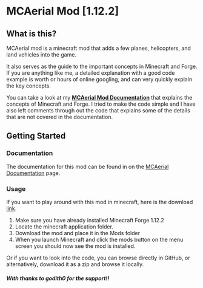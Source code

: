 # MCAerial Mod [1.12.2]

## What is this?
MCAerial mod is a minecraft mod that adds a few planes, helicopters, and land vehicles into the game.

It also serves as the guide to the important concepts in Minecraft and Forge. If you are anything like me, a detailed explanation with a good code example is worth or hours of online googling, and can very quickly explain the key concepts.

You can take a look at my **[MCAerial Mod Documentation](https://apo11o-m.github.io/MCAerial_Documentation/)** that explains the concepts of Minecraft and Forge. I tried to make the code simple and I have also left comments through out the code that explains some of the details that are not covered in the documentation.

## Getting Started
### Documentation
The documentation for this mod can be found in on the [MCAerial Documentation](https://apo11o-m.github.io/MCAerial_Documentation/) page.

### Usage
If you want to play around with this mod in minecraft, here is the download [link](http://www.mediafire.com/file/fvy2urhd7a97f8n/MC_Aerial_Mod_v1.1.jar/file).
1. Make sure you have already installed Minecraft Forge 1.12.2
2. Locate the minecraft application folder.
3. Download the mod and place it in the Mods folder
4. When you launch Minecraft and click the mods button on the menu screen you should now see the mod is installed.

Or if you want to look into the code, you can browse directly in GitHub, or alternatively, download it as a zip and browse it locally.

##### With thanks to godith0 for the support!!
